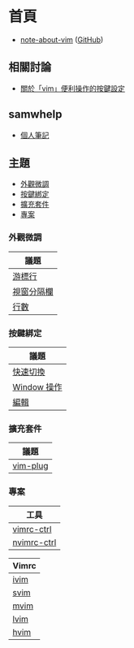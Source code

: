 
# 首頁

* [note-about-vim](https://samwhelp.github.io/note-about-vim/) ([GitHub](https://github.com/samwhelp/note-about-vim))



## 相關討論

* [關於「vim」便利操作的按鍵設定](https://www.ubuntu-tw.org/modules/newbb/viewtopic.php?post_id=361366#forumpost361366)


## samwhelp

* [個人筆記](https://samwhelp.github.io/book/)


## 主題


* [外觀微調](#外觀微調)
* [按鍵綁定](#按鍵綁定)
* [擴充套件](#擴充套件)
* [專案](#專案)


### 外觀微調

| 議題 |
| --- |
| [游標行](https://samwhelp.github.io/note-about-vim/read/adjustment/view/cursor-line/) |
| [視窗分隔欄](https://samwhelp.github.io/note-about-vim/read/adjustment/view/vert-split/) |
| [行數](https://samwhelp.github.io/note-about-vim/read/adjustment/view/line-number/) |


### 按鍵綁定

| 議題 |
| --- |
| [快速切換](https://samwhelp.github.io/note-about-vim/read/adjustment/keybind/quick-switch/) |
| [Window 操作](https://samwhelp.github.io/note-about-vim/read/adjustment/keybind/window/) |
| [編輯](https://samwhelp.github.io/note-about-vim/read/adjustment/keybind/edit/) |


### 擴充套件

| 議題 |
| --- |
| [vim-plug](https://samwhelp.github.io/note-about-vim/read/adjustment/plugin/vim-plug/) |


### 專案

| 工具 |
| --- |
| [vimrc-ctrl](https://github.com/samwhelp/note-about-vim/tree/gh-pages/_demo/project/vimrc-profile/vimrc-ctrl) |
| [nvimrc-ctrl](https://github.com/samwhelp/note-about-vim/tree/gh-pages/_demo/project/vimrc-profile/nvimrc-ctrl) |


| Vimrc |
| --- |
| [ivim](https://samwhelp.github.io/note-about-vim/read/project/ivim.html) |
| [svim](https://samwhelp.github.io/note-about-vim/read/project/svim.html) |
| [mvim](https://samwhelp.github.io/note-about-vim/read/project/mvim.html) |
| [lvim](https://samwhelp.github.io/note-about-vim/read/project/lvim.html) |
| [hvim](https://samwhelp.github.io/note-about-vim/read/project/hvim.html) |
